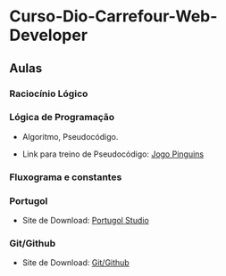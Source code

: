 # Curso-Dio-Carrefour-Web-Developer

## Aulas

### Raciocínio Lógico

### Lógica de Programação

 * Algoritmo, Pseudocódigo.

 * Link para treino de Pseudocódigo: [Jogo Pinguins](https://rachacuca.com.br/jogos/pinguins-numa-fria/)

### Fluxograma e constantes

### Portugol

 * Site de Download: [Portugol Studio](http://lite.acad.univali.br/portugol/)

### Git/Github

 * Site de Download: [Git/Github](https://desktop.github.com/)
